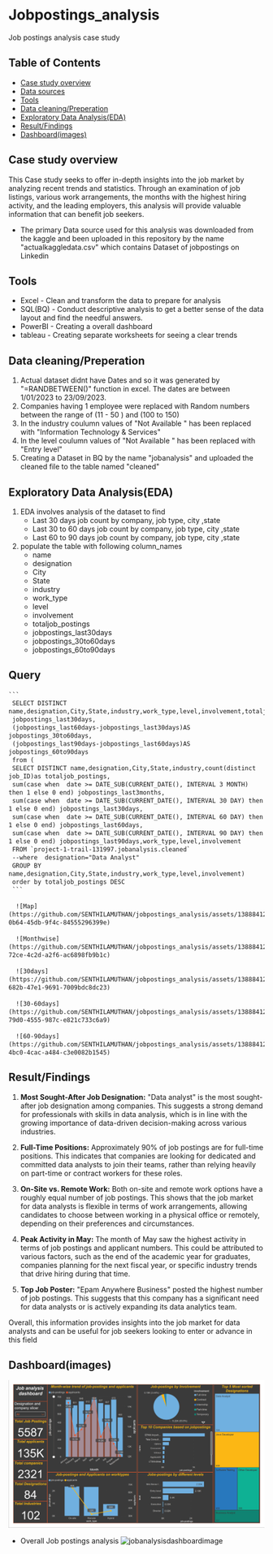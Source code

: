 # Jobpostings_analysis
  Job postings analysis case study
## Table of Contents
- [Case study overview](#case-study-overview)
- [Data sources](#data-sources)
- [Tools](#tools)
-  [Data cleaning/Preperation](#data-cleaningpreperation)
-  [Exploratory Data Analysis(EDA)](#exploratory-data-analysiseda)
-  [Result/Findings](#resultfindings)
-  [Dashboard(images)](#dashboardimages)

## Case study overview
  This Case study seeks to offer in-depth insights into the  job market by analyzing recent trends and statistics. Through an examination of job listings, various work arrangements, the months with the highest hiring activity, and the leading employers, this analysis will provide valuable information that can benefit job seekers.
 - The primary Data source used for this analysis was downloaded from the kaggle and been uploaded in this repository by the name "actualkaggledata.csv" which contains Dataset of jobpostings on Linkedin
 
## Tools
- Excel - Clean and transform the data to prepare for analysis
- SQL(BQ) - Conduct descriptive analysis to get  a better sense of the data layout and find the needful answers.
- PowerBI - Creating a overall dashboard
- tableau - Creating separate worksheets for seeing a clear trends

## Data cleaning/Preperation
 1. Actual dataset didnt have Dates and  so it was generated by "=RANDBETWEEN()" function in excel. The dates are between 1/01/2023 to 23/09/2023.
 2. Companies having 1 employee were replaced with Random numbers  between the range of (11 - 50 ) and (100 to 150)
 3. In the industry coulumn values of "Not Available " has been replaced with  "Information Technology & Services"
 4. In the level coulumn values of "Not Available " has been replaced with "Entry level"
 5. Creating a Dataset in BQ by the name "jobanalysis" and uploaded the cleaned file to the table named "cleaned"

## Exploratory Data Analysis(EDA)
 1. EDA involves analysis of the dataset to find 
     - Last 30 days job count by company, job type, city ,state
     - Last 30 to 60 days job count by company, job type,  city ,state
     - Last 60 to 90 days job count by company, job type,  city ,state
 2. populate the table with following column_names
     - name
     - designation
     - City
     - State
     - industry
     - work_type
     - level
     - involvement
     - totaljob_postings
     - jobpostings_last30days
     - jobpostings_30to60days
     - jobpostings_60to90days


  ## Query
  
     


    ```
     SELECT DISTINCT name,designation,City,State,industry,work_type,level,involvement,totaljob_postings,
     jobpostings_last30days,
     (jobpostings_last60days-jobpostings_last30days)AS jobpostings_30to60days,
     (jobpostings_last90days-jobpostings_last60days)AS jobpostings_60to90days
     from (
     SELECT DISTINCT name,designation,City,State,industry,count(distinct job_ID)as totaljob_postings,
     sum(case when  date >= DATE_SUB(CURRENT_DATE(), INTERVAL 3 MONTH) then 1 else 0 end) jobpostings_last3months,
     sum(case when  date >= DATE_SUB(CURRENT_DATE(), INTERVAL 30 DAY) then 1 else 0 end) jobpostings_last30days,
     sum(case when  date >= DATE_SUB(CURRENT_DATE(), INTERVAL 60 DAY) then 1 else 0 end) jobpostings_last60days,
     sum(case when  date >= DATE_SUB(CURRENT_DATE(), INTERVAL 90 DAY) then 1 else 0 end) jobpostings_last90days,work_type,level,involvement
     FROM `project-1-trail-131997.jobanalysis.cleaned`
     --where  designation="Data Analyst"
     GROUP BY name,designation,City,State,industry,work_type,level,involvement)
     order by totaljob_postings DESC
     ```

      ![Map](https://github.com/SENTHILAMUTHAN/jobpostings_analysis/assets/138884128/61be62b7-0b64-45db-9f4c-84555296399e)

      ![Monthwise](https://github.com/SENTHILAMUTHAN/jobpostings_analysis/assets/138884128/6784d8bf-72ce-4c2d-a2f6-ac6898fb9b1c)
   
      ![30days](https://github.com/SENTHILAMUTHAN/jobpostings_analysis/assets/138884128/48bc7497-682b-47e1-9691-7009bdc8dc23)

      ![30-60days](https://github.com/SENTHILAMUTHAN/jobpostings_analysis/assets/138884128/09505ca5-79d0-4555-987c-e821c733c6a9)

      ![60-90days](https://github.com/SENTHILAMUTHAN/jobpostings_analysis/assets/138884128/7b4b9dfa-4bc0-4cac-a484-c3e0082b1545)



## Result/Findings 
1. **Most Sought-After Job Designation:** "Data analyst" is the most sought-after job designation among companies. This suggests a strong demand for professionals with skills in data analysis, which is in line with the growing importance of data-driven decision-making across various industries.

2. **Full-Time Positions:** Approximately 90% of job postings are for full-time positions. This indicates that companies are looking for dedicated and committed data analysts to join their teams, rather than relying heavily on part-time or contract workers for these roles.

3. **On-Site vs. Remote Work:** Both on-site and remote work options have a roughly equal number of job postings. This shows that the job market for data analysts is flexible in terms of work arrangements, allowing candidates to choose between working in a physical office or remotely, depending on their preferences and circumstances.

4. **Peak Activity in May:** The month of May saw the highest activity in terms of job postings and applicant numbers. This could be attributed to various factors, such as the end of the academic year for graduates, companies planning for the next fiscal year, or specific industry trends that drive hiring during that time.

5. **Top Job Poster:** "Epam Anywhere Business" posted the highest number of job postings. This suggests that this company has a significant need for data analysts or is actively expanding its data analytics team.

Overall, this information provides insights into the job market for data analysts and can be useful for job seekers looking to enter or advance in this field


## Dashboard(images)
![Dashboard](jobanalysisdashboardimage.PNG)

- Overall Job postings analysis
  ![jobanalysisdashboardimage](https://github.com/SENTHILAMUTHAN/jobpostings_analysis/assets/138884128/89eef3eb-ec99-4ddc-a198-75568964f76d)

